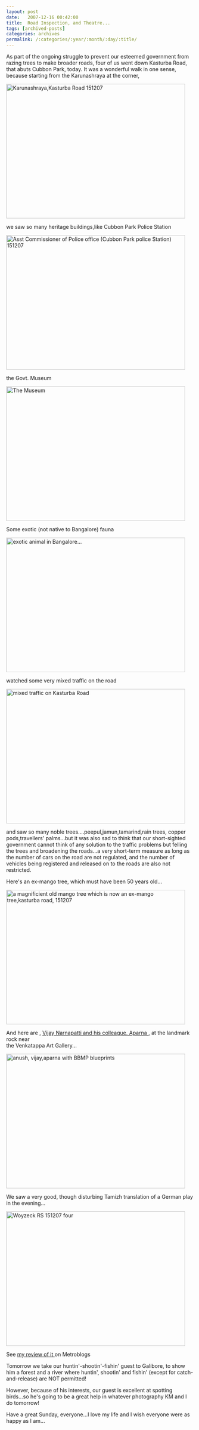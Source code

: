 ```yaml
---
layout: post
date:	2007-12-16 00:42:00
title:  Road Inspection, and Theatre...
tags: [archived-posts]
categories: archives
permalink: /:categories/:year/:month/:day/:title/
---
```

As part of the ongoing struggle to prevent our esteemed government from razing trees to make broader roads, four of us went down Kasturba Road, that abuts Cubbon Park, today. It was a wonderful walk in one sense, because starting from the Karunashraya at the corner, 



<a href="http://www.flickr.com/photos/20401428@N08/2113340381/" title="Karunashraya,Kasturba Road 151207 by pctrsglr, on Flickr"><img src="http://farm3.static.flickr.com/2170/2113340381_4ef6635bbd_o.jpg" width="480" height="360" alt="Karunashraya,Kasturba Road 151207" /></a>




<lj-cut text="for some more pictures of Kasturba Road, click here">




we saw so many heritage buildings,like Cubbon Park Police Station



<a href="http://www.flickr.com/photos/20401428@N08/2114121920/" title="Asst Commissioner of Police office (Cubbon Park police Station) 151207 by pctrsglr, on Flickr"><img src="http://farm3.static.flickr.com/2277/2114121920_3575ae79cb_o.jpg" width="480" height="360" alt="Asst Commissioner of Police office (Cubbon Park police Station) 151207" /></a>


the Govt. Museum



<a href="http://www.flickr.com/photos/20401428@N08/2113345129/" title="The Museum by pctrsglr, on Flickr"><img src="http://farm3.static.flickr.com/2027/2113345129_38cffe6b5b_o.jpg" width="480" height="360" alt="The Museum" /></a>


Some exotic (not native to Bangalore) fauna


<a href="http://www.flickr.com/photos/20401428@N08/2113343901/" title="exotic animal in Bangalore... by pctrsglr, on Flickr"><img src="http://farm3.static.flickr.com/2102/2113343901_f16f5d1488_o.jpg" width="480" height="360" alt="exotic animal in Bangalore..." /></a>

watched some very mixed traffic on the road



<a href="http://www.flickr.com/photos/20401428@N08/2114122908/" title="mixed traffic on Kasturba Road by pctrsglr, on Flickr"><img src="http://farm3.static.flickr.com/2199/2114122908_6584a852f9_o.jpg" width="480" height="360" alt="mixed traffic on Kasturba Road" /></a>







and saw  so many noble trees....peepul,jamun,tamarind,rain trees, copper pods,travellers' palms...but it was also sad to think that our short-sighted government cannot think of any solution to the traffic problems but felling the trees and  broadening the roads...a very short-term measure as long as the number of cars on the road are not regulated, and the number of vehicles being registered and released on to the roads are also not restricted.

Here's an ex-mango tree, which must have been 50 years old...



<a href="http://www.flickr.com/photos/20401428@N08/2113355237/" title="a magnificient old mango tree which is now an ex-mango tree,kasturba road, 151207 by pctrsglr, on Flickr"><img src="http://farm3.static.flickr.com/2088/2113355237_46e2890639_o.jpg" width="480" height="360" alt="a magnificient old mango tree which is now an ex-mango tree,kasturba road, 151207" /></a>

And here are <LJ user="anushsh">, <a href="http://www.mayapraxis.com"> Vijay Narnapatti and his colleague, Aparna </a>, at the landmark rock near  
the Venkatappa Art Gallery...




<a href="http://www.flickr.com/photos/20401428@N08/2113349153/" title="anush, vijay,aparna with BBMP blueprints by pctrsglr, on Flickr"><img src="http://farm3.static.flickr.com/2022/2113349153_8eef05d142_o.jpg" width="480" height="360" alt="anush, vijay,aparna with BBMP blueprints" /></a>





We saw a very good, though disturbing Tamizh translation of a German play in the evening...



<a href="http://www.flickr.com/photos/20401428@N08/2114088398/" title="Woyzeck RS 151207 four by pctrsglr, on Flickr"><img src="http://farm3.static.flickr.com/2040/2114088398_342d720dd1_o.jpg" width="480" height="360" alt="Woyzeck RS 151207 four" /></a>

See <a href="http://bangalore.metblogs.com/archives/2007/12/woyzeck_at_ranga_shankara.phtml">  my review of it </a> on Metroblogs 


</lj-cut>




Tomorrow we take our huntin'-shootin'-fishin' guest to Galibore, to show him a forest and a river where huntin', shootin' and fishin' (except for catch-and-release) are NOT permitted!

However, because of his interests, our guest is excellent at spotting birds...so he's going to be a great help in whatever photography KM and I do tomorrow!

Have a great Sunday, everyone...I love my life and I wish everyone were as happy as I am...
